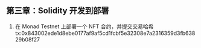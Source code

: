 ## 第三章：Solidity 开发到部署

1. 在 Monad Testnet 上部署一个 NFT 合约，并提交交易哈希  
	tx:0x843002ede1d8ebe0177af9af5cd1fcbf5e32308e7a2316359d3fb63829b08f27
